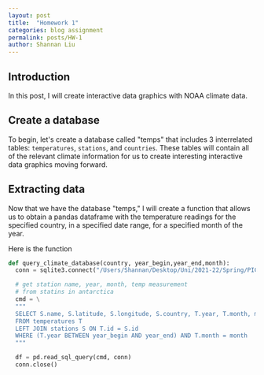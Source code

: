 ```yaml
---
layout: post
title:  "Homework 1"
categories: blog assignment
permalink: posts/HW-1
author: Shannan Liu
---
```


## Introduction
In this post, I will create interactive data graphics with NOAA climate data.

## Create a database
To begin, let's create a database called "temps" that includes 3 interrelated tables: `temperatures`, `stations`, and `countries`. These tables will contain all of the relevant climate information for us to create interesting interactive data graphics moving forward.

## Extracting data
Now that we have the database "temps," I will create a function that allows us to obtain a pandas dataframe with the temperature readings for the specified country, in a specified date range, for a specified month of the year.

Here is the function
```python
def query_climate_database(country, year_begin,year_end,month):
  conn = sqlite3.connect("/Users/Shannan/Desktop/Uni/2021-22/Spring/PIC 16B/Week 1/temps.db")

  # get station name, year, month, temp measurement
  # from statins in antarctica
  cmd = \
  """
  SELECT S.name, S.latitude, S.longitude, S.country, T.year, T.month, mean(T.temp) avg_temp
  FROM temperatures T
  LEFT JOIN stations S ON T.id = S.id
  WHERE (T.year BETWEEN year_begin AND year_end) AND T.month = month
  """

  df = pd.read_sql_query(cmd, conn)
  conn.close()


```
